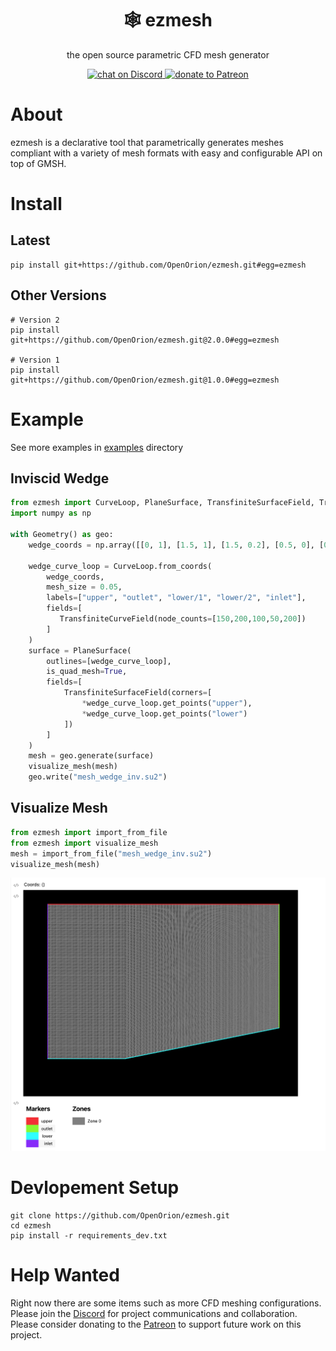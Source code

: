 <h1 align="center">🕸️ ezmesh</h1>

<p align="center">the open source parametric CFD mesh generator</p>

<p align="center">
    <a href="https://discord.gg/H7qRauGkQ6">
        <img src="https://img.shields.io/discord/913193916885524552?logo=discord"
            alt="chat on Discord">
    </a>
    <a href="https://www.patreon.com/openorion">
        <img src="https://img.shields.io/badge/dynamic/json?color=%23e85b46&label=Patreon&query=data.attributes.patron_count&suffix=%20patrons&url=https%3A%2F%2Fwww.patreon.com%2Fapi%2Fcampaigns%2F9860430"
            alt="donate to Patreon">
    </a>
</p>



# About
ezmesh is a declarative tool that parametrically generates meshes compliant with a variety of mesh formats with easy and configurable API on top of GMSH.


# Install
## Latest
```
pip install git+https://github.com/OpenOrion/ezmesh.git#egg=ezmesh
```

## Other Versions
```
# Version 2
pip install git+https://github.com/OpenOrion/ezmesh.git@2.0.0#egg=ezmesh

# Version 1
pip install git+https://github.com/OpenOrion/ezmesh.git@1.0.0#egg=ezmesh
```

# Example
See more examples in [examples](/examples) directory
## Inviscid Wedge
```python
from ezmesh import CurveLoop, PlaneSurface, TransfiniteSurfaceField, TransfiniteCurveField, Geometry, visualize_mesh
import numpy as np

with Geometry() as geo:
    wedge_coords = np.array([[0, 1], [1.5, 1], [1.5, 0.2], [0.5, 0], [0, 0]])
    
    wedge_curve_loop = CurveLoop.from_coords(
        wedge_coords, 
        mesh_size = 0.05,
        labels=["upper", "outlet", "lower/1", "lower/2", "inlet"],
        fields=[
           TransfiniteCurveField(node_counts=[150,200,100,50,200])
        ]
    )
    surface = PlaneSurface(
        outlines=[wedge_curve_loop],
        is_quad_mesh=True,
        fields=[
            TransfiniteSurfaceField(corners=[
                *wedge_curve_loop.get_points("upper"), 
                *wedge_curve_loop.get_points("lower")
            ])
        ]
    )
    mesh = geo.generate(surface)
    visualize_mesh(mesh)
    geo.write("mesh_wedge_inv.su2")
```

## Visualize Mesh
```python
from ezmesh import import_from_file
from ezmesh import visualize_mesh
mesh = import_from_file("mesh_wedge_inv.su2")
visualize_mesh(mesh)
```
![Inviscid Wedge](./assets/wedge_visualization.png)


# Devlopement Setup
```
git clone https://github.com/OpenOrion/ezmesh.git
cd ezmesh
pip install -r requirements_dev.txt
```

# Help Wanted
Right now there are some items such as more CFD meshing configurations. Please join the [Discord](https://discord.gg/H7qRauGkQ6) for project communications and collaboration. Please consider donating to the [Patreon](https://www.patreon.com/openorion) to support future work on this project.

